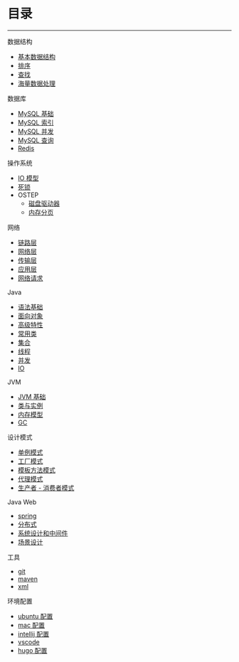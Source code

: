 # 目录

---

数据结构

* [基本数据结构](DataStructure/base_structure/base_structure.md)
* [排序](DataStructure/sort/sort.md)
* [查找](DataStructure/search/search.md)
* [海量数据处理](DataStructure/bigdata/bigdata.md)

数据库

* [MySQL 基础](Database/base/base.md)
* [MySQL 索引](Database/index/index.md)
* [MySQL 并发](Database/concurrency/concurrency.md)
* [MySQL 查询](Database/select/select.md)
* [Redis](Database/redis/redis.md)

操作系统

* [IO 模型](OS/io/io.md)
* [死锁](OS/deadlock/deadlock.md)
* OSTEP
  * [磁盘驱动器](OS/ostep/hard_disk_drive/hard_disk_drive.md)
  * [内存分页](OS/ostep/paging/paging.md)

网络

* [链路层](Network/link/link.md)
* [网络层](Network/net/net.md)
* [传输层](Network/transport/transport.md)
* [应用层](Network/application/application.md)
* [网络请求](Network/process/process.md)

Java

* [语法基础](Java/grammer/grammer.md)
* [面向对象](Java/oop/oop.md)
* [高级特性](Java/advance/advance.md)
* [常用类](Java/common_class/common_class.md)
* [集合](Java/collection/collection.md)
* [线程](Java/thread/thread.md)
* [并发](Java/concurrency/concurrency.md)
* [IO](Java/io/io.md)

JVM

* [JVM 基础](Java/jvm_base/jvm_base.md)
* [类与实例](Java/class_and_instance/class_and_instance.md)
* [内存模型](Java/memory_model/memory_model.md)
* [GC](Java/gc/gc.md)

设计模式

* [单例模式](Pattern/single/single.md)
* [工厂模式](Pattern/factory/factory.md)
* [模板方法模式](Pattern/template/template.md)
* [代理模式](Pattern/proxy/proxy.md)
* [生产者 - 消费者模式](Pattern/consumer_producer/consumer_producer.md)

Java Web

* [spring](Web/spring/spring.md)
* [分布式](Web/distribution/distribution.md)
* [系统设计和中间件](Web/system_design/system_design.md)
* [场景设计](Web/design/design.md)

工具

* [git](Env/tool/git.md)
* [maven](Env/tool/maven.md)
* [xml](Env/tool/xml.md)
  
环境配置

* [ubuntu 配置](Env/config/config_ubuntu.md)
* [mac 配置](Env/config/config_mac.md)
* [intellij 配置](Env/config/config_intellij.md)
* [vscode](Env/config/config_vscode.md)
* [hugo 配置](Env/config/config_hugo.md)
